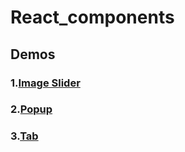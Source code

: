 # React_components

## Demos

### 1.[Image Slider](https://github.com/parsonsnguyen/React_Components/tree/master/React-Image-Slider-Component)
### 2.[Popup](https://github.com/parsonsnguyen/React_Components/tree/master/React-Popup-Component)
### 3.[Tab](https://github.com/parsonsnguyen/React_Components/tree/master/React-Tab-Component)